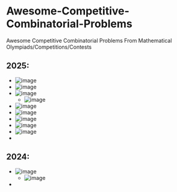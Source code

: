 # Awesome-Competitive-Combinatorial-Problems
Awesome Competitive Combinatorial Problems From Mathematical Olympiads/Competitions/Contests

## 2025:
* ![image](https://github.com/user-attachments/assets/abae85ee-87ce-4905-a2c8-76ac40b2c0be)
* ![image](https://github.com/user-attachments/assets/e1a02c7d-9eb6-4c71-9864-37f7bcd37c9b)
* ![image](https://github.com/user-attachments/assets/87888727-fdd0-4a5c-9d25-51b66b8abc3a)
  * ![image](https://github.com/user-attachments/assets/460c4046-c875-4117-ac79-82ecdb6db3ab)
* ![image](https://github.com/user-attachments/assets/336250cf-c51c-4ab6-92f8-e5ec7d63841d)
* ![image](https://github.com/user-attachments/assets/1c71f2fa-7f78-43d5-8e22-6b9f1916d839)
* ![image](https://github.com/user-attachments/assets/e16f651d-89ae-4f7b-8372-59a487793c6a)
* ![image](https://github.com/user-attachments/assets/319674b4-22c0-4e2a-ba96-adc1545dcbf4)
* ![image](https://github.com/user-attachments/assets/4f352289-b1be-4f58-8adc-d3f33271fda4)
* 

## 2024:
* ![image](https://github.com/user-attachments/assets/54bb323d-3c31-43be-8d3c-b90f7d9dfe9a)
  * ![image](https://github.com/user-attachments/assets/061fda80-8e7a-4a07-b4aa-11c9bc2e509e)
* 



